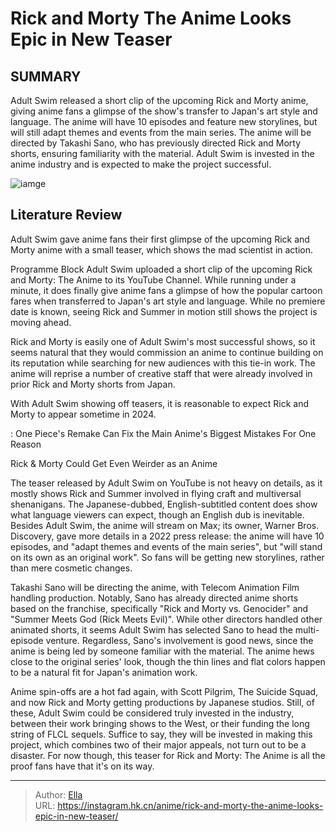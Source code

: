 # Rick and Morty The Anime Looks Epic in New Teaser


## SUMMARY 



  Adult Swim released a short clip of the upcoming Rick and Morty anime, giving anime fans a glimpse of the show&#39;s transfer to Japan&#39;s art style and language.   The anime will have 10 episodes and feature new storylines, but will still adapt themes and events from the main series.   The anime will be directed by Takashi Sano, who has previously directed Rick and Morty shorts, ensuring familiarity with the material. Adult Swim is invested in the anime industry and is expected to make the project successful.  

![iamge](https://static1.srcdn.com/wordpress/wp-content/uploads/2023/12/rick-and-morty-anime-1607106636.png)

## Literature Review

Adult Swim gave anime fans their first glimpse of the upcoming Rick and Morty anime with a small teaser, which shows the mad scientist in action.




Programme Block Adult Swim uploaded a short clip of the upcoming Rick and Morty: The Anime to its YouTube Channel. While running under a minute, it does finally give anime fans a glimpse of how the popular cartoon fares when transferred to Japan&#39;s art style and language. While no premiere date is known, seeing Rick and Summer in motion still shows the project is moving ahead.




Rick and Morty is easily one of Adult Swim&#39;s most successful shows, so it seems natural that they would commission an anime to continue building on its reputation while searching for new audiences with this tie-in work. The anime will reprise a number of creative staff that were already involved in prior Rick and Morty shorts from Japan.


 

With Adult Swim showing off teasers, it is reasonable to expect Rick and Morty to appear sometime in 2024.

 : One Piece&#39;s Remake Can Fix the Main Anime&#39;s Biggest Mistakes For One Reason


 Rick &amp; Morty Could Get Even Weirder as an Anime 
         




The teaser released by Adult Swim on YouTube is not heavy on details, as it mostly shows Rick and Summer involved in flying craft and multiversal shenanigans. The Japanese-dubbed, English-subtitled content does show what language viewers can expect, though an English dub is inevitable. Besides Adult Swim, the anime will stream on Max; its owner, Warner Bros. Discovery, gave more details in a 2022 press release: the anime will have 10 episodes, and &#34;adapt themes and events of the main series&#34;, but &#34;will stand on its own as an original work&#34;. So fans will be getting new storylines, rather than mere cosmetic changes.

Takashi Sano will be directing the anime, with Telecom Animation Film handling production. Notably, Sano has already directed anime shorts based on the franchise, specifically &#34;Rick and Morty vs. Genocider&#34; and &#34;Summer Meets God (Rick Meets Evil)&#34;. While other directors handled other animated shorts, it seems Adult Swim has selected Sano to head the multi-episode venture. Regardless, Sano&#39;s involvement is good news, since the anime is being led by someone familiar with the material. The anime hews close to the original series&#39; look, though the thin lines and flat colors happen to be a natural fit for Japan&#39;s animation work.




Anime spin-offs are a hot fad again, with Scott Pilgrim, The Suicide Squad, and now Rick and Morty getting productions by Japanese studios. Still, of these, Adult Swim could be considered truly invested in the industry, between their work bringing shows to the West, or their funding the long string of FLCL sequels. Suffice to say, they will be invested in making this project, which combines two of their major appeals, not turn out to be a disaster. For now though, this teaser for Rick and Morty: The Anime is all the proof fans have that it&#39;s on its way.



---

> Author: [Ella](https://instagram.hk.cn/)  
> URL: https://instagram.hk.cn/anime/rick-and-morty-the-anime-looks-epic-in-new-teaser/  

